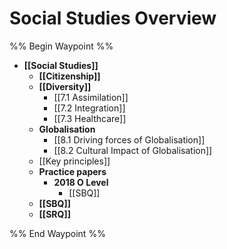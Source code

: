 # Social Studies Overview
%% Begin Waypoint %%
- **[[Social Studies]]**
	- **[[Citizenship]]**
	- **[[Diversity]]**
		- [[7.1 Assimilation]]
		- [[7.2 Integration]]
		- [[7.3 Healthcare]]
	- **Globalisation**
		- [[8.1 Driving forces of Globalisation]]
		- [[8.2 Cultural Impact of Globalisation]]
	- [[Key principles]]
	- **Practice papers**
		- **2018 O Level**
			- [[SBQ]]
	- **[[SBQ]]**
	- **[[SRQ]]**

%% End Waypoint %%